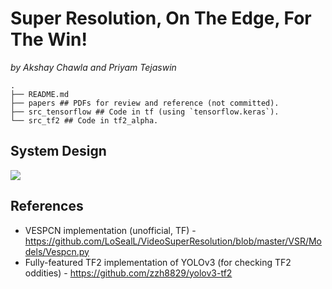 # Super Resolution, On The Edge, For The Win!
*by Akshay Chawla and Priyam Tejaswin*
```
.
├── README.md
├── papers ## PDFs for review and reference (not committed).
├── src_tensorflow ## Code in tf (using `tensorflow.keras`). 
└── src_tf2 ## Code in tf2_alpha.
```

## System Design
![](system_blocks.png)

## References
- VESPCN implementation (unofficial, TF) - <https://github.com/LoSealL/VideoSuperResolution/blob/master/VSR/Models/Vespcn.py>
- Fully-featured TF2 implementation of YOLOv3 (for checking TF2 oddities) - <https://github.com/zzh8829/yolov3-tf2>